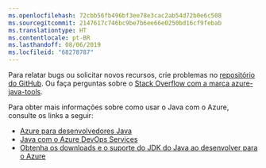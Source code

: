 ```yaml
---
ms.openlocfilehash: 72cbb56fb496bf3ee78e3cac2ab54d72b0e6c508
ms.sourcegitcommit: 2147617c746bc9be7b6ee66e0250bd16cf9febab
ms.translationtype: HT
ms.contentlocale: pt-BR
ms.lasthandoff: 08/06/2019
ms.locfileid: "68278787"
---
```

Para relatar bugs ou solicitar novos recursos, crie problemas no [repositório do GitHub](https://github.com/Microsoft/azure-tools-for-java/issues). Ou faça perguntas sobre o [Stack Overflow com a marca azure-java-tools](https://stackoverflow.com/questions/tagged/azure-java-tools).

Para obter mais informações sobre como usar o Java com o Azure, consulte os links a seguir: 

* [Azure para desenvolvedores Java](/azure/java/) 
* [Java com o Azure DevOps Services](/azure/devops/java/)
* [Obtenha os downloads e o suporte do JDK do Java ao desenvolver para o Azure](https://aka.ms/azure-jdks)
<!-- TODO: Add URLs for Java in VSCode here --> 
